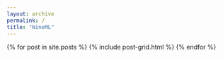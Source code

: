 ```yaml
---
layout: archive
permalink: /
title: "NineML"
---
```


<div class="tiles">
{% for post in site.posts %}
	{% include post-grid.html %}
{% endfor %}
</div><!-- /.tiles -->